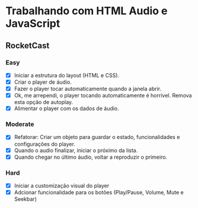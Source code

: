 # Trabalhando com HTML Audio e JavaScript

## RocketCast

### Easy

-   [x] Iniciar a estrutura do layout (HTML e CSS).
-   [x] Criar o player de áudio.
-   [x] Fazer o player tocar automaticamente quando a janela abrir.
-   [x] Ok, me arrependi, o player tocando automaticamente é horrível. Remova esta opção de autoplay.
-   [x] Alimentar o player com os dados de áudio.

### Moderate

-   [x] Refatorar: Criar um objeto para guardar o estado, funcionalidades e configurações do player.
-   [x] Quando o audio finalizar, iniciar o próximo da lista.
-   [x] Quando chegar no último áudio, voltar a reproduzir o primeiro.

### Hard

-   [x] Iniciar a customização visual do player
-   [x] Adcionar funcionalidade para os botões (Play/Pause, Volume, Mute e Seekbar)
